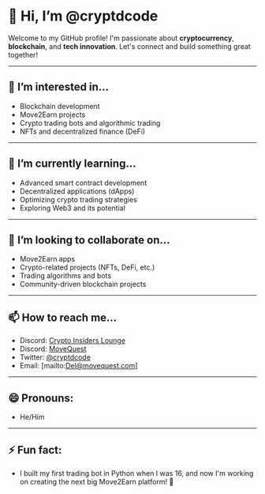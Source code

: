 # 👋 Hi, I’m @cryptdcode

Welcome to my GitHub profile! I'm passionate about **cryptocurrency**, **blockchain**, and **tech innovation**. Let's connect and build something great together!

---

## 👀 I’m interested in...
- Blockchain development
- Move2Earn projects
- Crypto trading bots and algorithmic trading
- NFTs and decentralized finance (DeFi)

---

## 🌱 I’m currently learning...
- Advanced smart contract development
- Decentralized applications (dApps)
- Optimizing crypto trading strategies
- Exploring Web3 and its potential

---

## 💞️ I’m looking to collaborate on...
- Move2Earn apps
- Crypto-related projects (NFTs, DeFi, etc.)
- Trading algorithms and bots
- Community-driven blockchain projects

---

## 📫 How to reach me...
- Discord: [Crypto Insiders Lounge](https://discord.gg/mDR3avjQ)
- Discord: [MoveQuest](https://discord.gg/mYf7vAur)
- Twitter: [@cryptdcode](https://twitter.com/@cryptdinsights)
- Email: [mailto:Del@movequest.com]

---

## 😄 Pronouns:
- He/Him

---

## ⚡ Fun fact:
- I built my first trading bot in Python when I was 16, and now I'm working on creating the next big Move2Earn platform! 🚀
